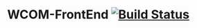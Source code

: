 # WCOM-FrontEnd [![Build Status](https://travis-ci.com/ValeriMladenov/WCOM-FrontEnd.svg?branch=master)](https://travis-ci.com/ValeriMladenov/WCOM-FrontEnd)
